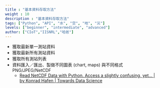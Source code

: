 ```yaml
---
title : "基本資料存取方法"
weight : 10
description : "基本資料存取方法"
tags: ["Python", "API", "水", "空", "地", "災"]
levels: ["beginner", "intermediate", "advanced"]
author: ["CIoT","IISNRL","哈爸"]
---
```




- 獲取最新單一測站資料
- 獲取最新所有測站資料
- 獲取所有測站列表
- 資料匯入／匯出、製做不同圖表 (chart, maps) 與不同格式 PNG/JPEG/NetCDF
    - [Read NetCDF Data with Python. Access a slightly confusing, yet… | by Konrad Hafen | Towards Data Science](https://towardsdatascience.com/read-netcdf-data-with-python-901f7ff61648)
